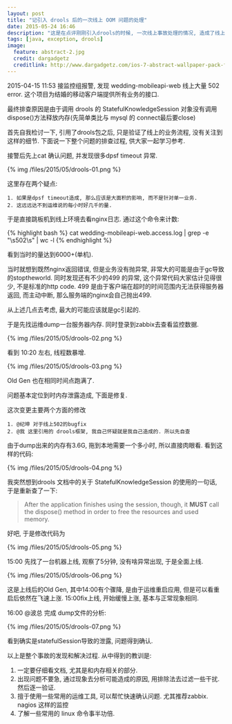```yaml
---
layout: post
title: "记引入 drools 后的一次线上 OOM 问题的处理"
date: 2015-05-24 16:46
description: "这是在点评刚刚引入drools的时候, 一次线上事故处理的情况, 造成了线上结婚移动端接口的 OOM"
tags: [java, exception, drools]
image:
  feature: abstract-2.jpg
  credit: dargadgetz
  creditlink: http://www.dargadgetz.com/ios-7-abstract-wallpaper-pack-for-iphone-5-and-ipod-touch-retina/
---
```


2015-04-15 11:53 接监控组报警, 发现 wedding-mobileapi-web 线上大量 502 error.
这个项目为结婚的移动客户端提供所有业务的接口.

最终排查原因是由于调用 drools 的 StatefulKnowledgeSession 对象没有调用dispose()方法释放内存(先简单类比与 mysql 的 connect最后要close)

首先自我检讨一下, 引用了drools包之后, 只是验证了线上的业务流程, 没有关注到这样的细节. 
下面说一下整个问题的排查过程, 供大家一起学习参考.

接警后先上cat 确认问题, 并发现很多dpsf timeout 异常.

{% img /files/2015/05/drools-01.png %}

这里存在两个疑点: 

    1. 如果是dpsf timeout造成, 那么应该是大面积的影响, 而不是针对单一业务.
    2. 这远远达不到运维说的每小时好几千的量.

于是直接跳板机到线上环境去看nginx日志.
通过这个命令来计数: 

{% highlight bash %}
cat wedding-mobileapi-web.access.log | grep -e "\s502\s" | wc -l
{% endhighlight %}

看到当时的量达到6000+(单机).

当时就想到既然nginx返回错误, 但是业务没有抛异常, 非常大的可能是由于gc导致的stoptheworld.
同时发现还有不少的499 的异常, 这个异常代码大家估计见得很少, 不是标准的http code.
499 是由于客户端在超时的时间范围内无法获得服务器返回, 而主动中断, 那么服务端的nginx会自己抛出499.

从上述几点去考虑, 最大的可能应该就是gc引起的.

于是先找运维dump一台服务器内存. 同时登录到zabbix去查看监控数据.

{% img /files/2015/05/drools-02.png %}

看到 10:20 左右, 线程数暴增.

{% img /files/2015/05/drools-03.png %}

Old Gen 也在相同时间点跑满了.

问题基本定位到时内存泄露造成, 下面是修复.

这次变更主要两个方面的修改

    1. @纪坤 对于线上502的bugfix
    2. @我 这里引用的 drools框架, 我自己怀疑就是我自己造成的. 所以先自查

由于dump出来的内存有3.6G, 拖到本地需要一个多小时, 所以直接肉眼看.
看到这样的代码:

{% img /files/2015/05/drools-04.png %}

我突然想到drools 文档中的关于 StatefulKnowledgeSession 的使用的一句话, 于是重新查了一下:

> After the application finishes using the session, though, it **MUST** call the dispose() method in order to free the resources and used memory.

好吧, 于是修改代码为

{% img /files/2015/05/drools-05.png %}

15:00 先找了一台机器上线, 观察了5分钟, 没有啥异常出现, 于是全面上线.

{% img /files/2015/05/drools-06.png %}

这是上线后的Old Gen, 其中14:00有个骤降, 是由于运维重启应用, 但是可以看重启后依然在飞速上涨. 15:00fix上线, 开始缓慢上涨, 基本与正常现象相同.

16:00 @波总 完成 dump文件的分析:

{% img /files/2015/05/drools-07.png %}

看到确实是statefulSession导致的泄露, 问题得到确认.

以上是整个事故的发现和解决过程. 从中得到的教训是: 

1. 一定要仔细看文档, 尤其是和内存相关的部分.
2. 出现问题不要急, 通过现象去分析可能造成的原因, 用排除法去过滤一些干扰. 然后逐一验证.
3. 擅于使用一些常用的运维工具, 可以帮忙快速确认问题. 尤其推荐zabbix. nagios 这样的监控
4. 了解一些常用的 linux 命令事半功倍.
